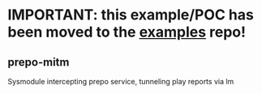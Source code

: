 # IMPORTANT: this example/POC has been moved to the [examples](https://github.com/aarch64-switch-rs/examples) repo!

## prepo-mitm

Sysmodule intercepting prepo service, tunneling play reports via lm